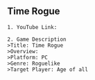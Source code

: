 ## Time Rogue
```
1. YouTube Link: 
```
```
2. Game Description
>Title: Time Rogue
>Overview: 
>Platform: PC
>Genre: Roguelike
>Target Player: Age of all
```
